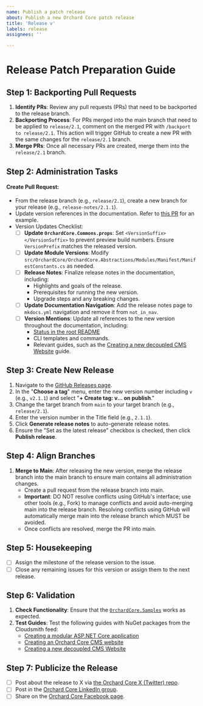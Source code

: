 ```yaml
---
name: Publish a patch release
about: Publish a new Orchard Core patch release
title: 'Release v'
labels: release
assignees: ''

---
```


# Release Patch Preparation Guide

## Step 1: Backporting Pull Requests

1. **Identify PRs**: Review any pull requests (PRs) that need to be backported to the release branch.
2. **Backporting Process**: For PRs merged into the main branch that need to be applied to `release/2.1`, comment on the merged PR with `/backport to release/2.1`. This action will trigger GitHub to create a new PR with the same changes for the `release/2.1` branch.
3. **Merge PRs**: Once all necessary PRs are created, merge them into the `release/2.1` branch.

## Step 2: Administration Tasks

#### Create Pull Request:

   - From the release branch (e.g., `release/2.1`), create a new branch for your release (e.g., `release-notes/2.1.1`).
   - Update version references in the documentation. Refer to [this PR](https://github.com/OrchardCMS/OrchardCore/pull/17065/files) for an example.
   - Version Updates Checklist:
     - [ ] **Update `OrchardCore.Commons.props`**: Set `<VersionSuffix></VersionSuffix>` to prevent preview build numbers. Ensure `VersionPrefix` matches the released version.
     - [ ] **Update Module Versions**: Modify `src/OrchardCore/OrchardCore.Abstractions/Modules/Manifest/ManifestConstants.cs` as needed.
     - [ ] **Release Notes**: Finalize release notes in the documentation, including:
       - Highlights and goals of the release.
       - Prerequisites for running the new version.
       - Upgrade steps and any breaking changes.
     - [ ] **Update Documentation Navigation**: Add the release notes page to `mkdocs.yml` navigation and remove it from `not_in_nav`.
     - [ ] **Version Mentions**: Update all references to the new version throughout the documentation, including:
       - [Status in the root README](https://docs.orchardcore.net/en/latest/#status)
       - CLI templates and commands.
       - Relevant guides, such as the [Creating a new decoupled CMS Website](https://docs.orchardcore.net/en/latest/guides/decoupled-cms/) guide.

## Step 3: Create New Release

1. Navigate to the [GitHub Releases page](https://github.com/OrchardCMS/OrchardCore/releases/new).
2. In the "**Choose a tag**" menu, enter the new version number including `v` (e.g., `v2.1.1`) and select "**+ Create tag: v... on publish**."
3. Change the target branch from `main` to your target branch (e.g., `release/2.1`).
4. Enter the version number in the Title field (e.g., `2.1.1`).
5. Click **Generate release notes** to auto-generate release notes.
6. Ensure the "Set as the latest release" checkbox is checked, then click **Publish release**.

## Step 4: Align Branches

1. **Merge to Main**: After releasing the new version, merge the release branch into the main branch to ensure main contains all administration changes.
   - Create a pull request from the release branch into main.
   - **Important**: DO NOT resolve conflicts using GitHub's interface; use other tools (e.g., Fork) to manage conflicts and avoid auto-merging main into the release branch. Resolving conflicts using GitHub will automatically merge main into the release branch which MUST be avoided.
   - Once conflicts are resolved, merge the PR into main.

## Step 5: Housekeeping

- [ ] Assign the milestone of the release version to the issue.
- [ ] Close any remaining issues for this version or assign them to the next release.

## Step 6: Validation

1. **Check Functionality**: Ensure that the [`OrchardCore.Samples`](https://github.com/OrchardCMS/OrchardCore.Samples) works as expected.
2. **Test Guides**: Test the following guides with NuGet packages from the Cloudsmith feed:
   - [Creating a modular ASP.NET Core application](https://docs.orchardcore.net/en/latest/guides/create-modular-application-mvc/)
   - [Creating an Orchard Core CMS website](https://docs.orchardcore.net/en/latest/guides/create-cms-application/)
   - [Creating a new decoupled CMS Website](https://docs.orchardcore.net/en/latest/guides/decoupled-cms/)

## Step 7: Publicize the Release

- [ ] Post about the release to X via [the Orchard Core X (Twitter) repo](https://github.com/OrchardCMS/Orchard-Core-X-Twitter).
- [ ] Post in the [Orchard Core LinkedIn group](https://www.linkedin.com/groups/13605669/).
- [ ] Share on the [Orchard Core Facebook page](https://www.facebook.com/OrchardCore/).
